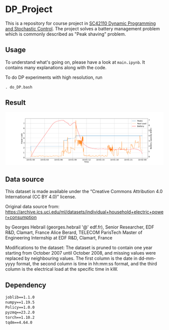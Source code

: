 # DP_Project
This is a repository for course project in [SC42110 Dynamic Programming and Stochastic Control](https://www.dcsc.tudelft.nl/~mohajerin/DP.html). The project solves a battery management problem which is commonly described as "Peak shaving" problem.

## Usage
To understand what's going on, please have a look at `main.ipynb`. It contains many explanations along with the code.

To do DP experiments with high resolution, run
```
. do_DP.bash
```

## Result
![](fig/one_day.png)

## Data source
This dataset is made available under the “Creative Commons Attribution 4.0 International (CC BY 4.0)” license.

Original data source from:
https://archive.ics.uci.edu/ml/datasets/individual+household+electric+power+consumption

by Georges Hebrail (georges.hebrail '@' edf.fr), Senior Researcher, EDF R&D, Clamart, France
Alice Berard, TELECOM ParisTech Master of Engineering Internship at EDF R&D, Clamart, France

Modifications to the dataset:
The dataset is pruned to contain one year starting from October 2007 until October 2008, and missing values were replaced by neighbouring values.
The first column is the date in dd-mm-yyyy format, the second column is time in hh:mm:ss format, and the third column is the electrical load at the specific time in kW.

## Dependency
```
joblib==1.1.0
numpy==1.19.5
Policy==1.0.0
pyzmq==23.2.0
torch==1.10.2
tqdm==4.64.0
```
